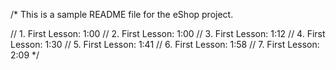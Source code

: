 
/*
This is a sample README file for the eShop project.

// 1. First Lesson: 1:00
// 2. First Lesson: 1:00
// 3. First Lesson: 1:12
// 4. First Lesson: 1:30
// 5. First Lesson: 1:41
// 6. First Lesson: 1:58
// 7. First Lesson: 2:09
*/